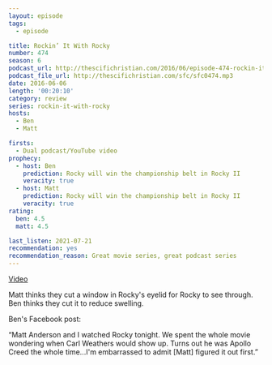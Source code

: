 ```yaml
---
layout: episode
tags:
  - episode

title: Rockin’ It With Rocky
number: 474
season: 6
podcast_url: http://thescifichristian.com/2016/06/episode-474-rockin-it-with-rocky/
podcast_file_url: http://thescifichristian.com/sfc/sfc0474.mp3
date: 2016-06-06
length: '00:20:10'
category: review
series: rockin-it-with-rocky
hosts:
  - Ben
  - Matt

firsts:
  - Dual podcast/YouTube video
prophecy:
  - host: Ben
    prediction: Rocky will win the championship belt in Rocky II
    veracity: true
  - host: Matt
    prediction: Rocky will win the championship belt in Rocky II
    veracity: true
rating:
  ben: 4.5
  matt: 4.5

last_listen: 2021-07-21
recommendation: yes
recommendation_reason: Great movie series, great podcast series
---
```


[Video](https://www.youtube.com/watch?v=-O0PcBJ3cqo)

Matt thinks they cut a window in Rocky's eyelid for Rocky to see through. Ben thinks they cut it to reduce swelling.

Ben's Facebook post:

“Matt Anderson and I watched Rocky tonight. We spent the whole movie wondering when Carl Weathers would show up. Turns out he was Apollo Creed the whole time...I'm embarrassed to admit [Matt] figured it out first.”